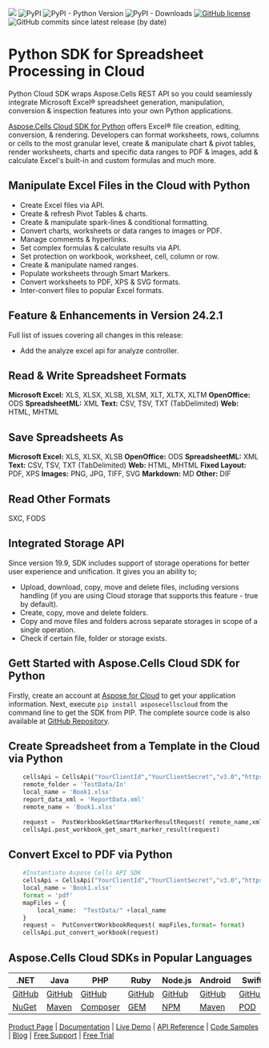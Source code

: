![](https://img.shields.io/badge/REST%20API-v3.0-lightgrey) ![PyPI](https://img.shields.io/pypi/v/asposecellscloud) ![PyPI - Python Version](https://img.shields.io/pypi/pyversions/asposecellscloud) ![PyPI - Downloads](https://img.shields.io/pypi/dm/asposecellscloud)  [![GitHub license](https://img.shields.io/github/license/aspose-cells-cloud/aspose-cells-cloud-python)](https://github.com/aspose-cells-cloud/aspose-cells-cloud-python/blob/master/LICENSE) ![GitHub commits since latest release (by date)](https://img.shields.io/github/commits-since/aspose-cells-cloud/aspose-cells-cloud-python/24.2.1)


# Python SDK for Spreadsheet Processing in Cloud

Python Cloud SDK wraps Aspose.Cells REST API so you could seamlessly integrate Microsoft Excel® spreadsheet generation, manipulation, conversion & inspection features into your own Python applications. 

[Aspose.Cells Cloud SDK for Python](https://products.aspose.cloud/cells/python) offers Excel® file creation, editing, conversion, & rendering. Developers can format worksheets, rows, columns or cells to the most granular level, create & manipulate chart & pivot tables, render worksheets, charts and specific data ranges to PDF & images, add & calculate Excel's built-in and custom formulas and much more.

## Manipulate Excel Files in the Cloud with Python

- Create Excel files via API.
- Create & refresh Pivot Tables & charts.
- Create & manipulate spark-lines & conditional formatting.
- Convert charts, worksheets or data ranges to images or PDF.
- Manage comments & hyperlinks.
- Set complex formulas & calculate results via API.
- Set protection on workbook, worksheet, cell, column or row.
- Create & manipulate named ranges.
- Populate worksheets through Smart Markers.
- Convert worksheets to PDF, XPS & SVG formats.
- Inter-convert files to popular Excel formats.

## Feature & Enhancements in Version 24.2.1

Full list of issues covering all changes in this release:

- Add the analyze excel api for analyze controller.
 
## Read & Write Spreadsheet Formats

**Microsoft Excel:** XLS, XLSX, XLSB, XLSM, XLT, XLTX, XLTM
**OpenOffice:** ODS
**SpreadsheetML:** XML
**Text:** CSV, TSV, TXT (TabDelimited)
**Web:** HTML, MHTML

## Save Spreadsheets As

**Microsoft Excel:** XLS, XLSX, XLSB
**OpenOffice:** ODS
**SpreadsheetML:** XML
**Text:** CSV, TSV, TXT (TabDelimited)
**Web:** HTML, MHTML
**Fixed Layout:** PDF, XPS
**Images:** PNG, JPG, TIFF, SVG
**Markdown:** MD
**Other:** DIF

## Read Other Formats

SXC, FODS

## Integrated Storage API

Since version 19.9, SDK includes support of storage operations for better user experience and unification. It gives you an ability to;

- Upload, download, copy, move and delete files, including versions handling (if you are using Cloud storage that supports this feature - true by default).
- Create, copy, move and delete folders.
- Copy and move files and folders across separate storages in scope of a single operation.
- Check if certain file, folder or storage exists.

## Gett Started with Aspose.Cells Cloud SDK for Python

Firstly, create an account at [Aspose for Cloud](https://dashboard.aspose.cloud/#/apps) to get your application information. Next, execute `pip install asposecellscloud` from the command line to get the SDK from PIP. The complete source code is also available at [GitHub Repository](https://github.com/aspose-cells-cloud/aspose-cells-cloud-python).

## Create Spreadsheet from a Template in the Cloud via Python

```python
    cellsApi = CellsApi("YourClientId","YourClientSecret","v3.0","https://api.aspose.cloud")
    remote_folder = 'TestData/In'
    local_name = 'Book1.xlsx'
    report_data_xml = 'ReportData.xml'
    remote_name = 'Book1.xlsx'
    
    request =  PostWorkbookGetSmartMarkerResultRequest( remote_name,xml_file= remote_folder + '/' +report_data_xml,folder= remote_folder,out_path= 'OutResult/SmartMarkerResult.xlsx',storage_name= '',out_storage_name= '')
    cellsApi.post_workbook_get_smart_marker_result(request)
```

## Convert Excel to PDF via Python 

```python
    #Instantiate Aspose Cells API SDK
    cellsApi = CellsApi("YourClientId","YourClientSecret","v3.0","https://api.aspose.cloud")
    local_name = 'Book1.xlsx'
    format = 'pdf'
    mapFiles = { 
        local_name:  "TestData/" +local_name             
    }
    request =  PutConvertWorkbookRequest( mapFiles,format= format)
    cellsApi.put_convert_workbook(request)
```

## Aspose.Cells Cloud SDKs in Popular Languages

| .NET | Java | PHP | Ruby | Node.js | Android | Swift | Perl | GO |
|---|---|---|---|---|---|---|---|---|
| [GitHub](https://github.com/aspose-cells-cloud/aspose-cells-cloud-dotnet) | [GitHub](https://github.com/aspose-cells-cloud/aspose-cells-cloud-java) | [GitHub](https://github.com/aspose-cells-cloud/aspose-cells-cloud-php) | [GitHub](https://github.com/aspose-cells-cloud/aspose-cells-cloud-ruby)  | [GitHub](https://github.com/aspose-cells-cloud/aspose-cells-cloud-node) | [GitHub](https://github.com/aspose-cells-cloud/aspose-cells-cloud-android)  | [GitHub](https://github.com/aspose-cells-cloud/aspose-cells-cloud-swift) | [GitHub](https://github.com/aspose-cells-cloud/aspose-cells-cloud-perl) | [GitHub](https://github.com/aspose-cells-cloud/aspose-cells-cloud-go) |
| [NuGet](https://www.nuget.org/packages/Aspose.Cells-Cloud/) | [Maven](https://repository.aspose.cloud/webapp/#/artifacts/browse/tree/General/repo/com/aspose/aspose-cells-cloud) | [Composer](https://packagist.org/packages/aspose/cells-sdk-php) | [GEM](https://rubygems.org/gems/aspose_cells_cloud)  | [NPM](https://www.npmjs.com/package/asposecellscloud) | [Maven](https://repository.aspose.cloud/webapp/#/artifacts/browse/tree/General/repo/com/aspose/aspose-cells-cloud-android) | [POD](https://cocoapods.org/pods/AsposeCellsCloud) |  [CPAN](https://metacpan.org/release/AsposeCellsCloud-CellsApi) | [GO](https://pkg.go.dev/github.com/aspose-cells-cloud/aspose-cells-cloud-go/v20?tab=overview) |


[Product Page](https://products.aspose.cloud/cells/python) | [Documentation](https://docs.aspose.cloud/cells/) | [Live Demo](https://products.aspose.app/cells/family) | [API Reference](https://apireference.aspose.cloud/cells/) | [Code Samples](https://github.com/aspose-cells-cloud/aspose-cells-cloud-python/tree/master/test) | [Blog](https://blog.aspose.cloud/category/cells/) | [Free Support](https://forum.aspose.cloud/c/cells) | [Free Trial](https://dashboard.aspose.cloud/#/apps)

